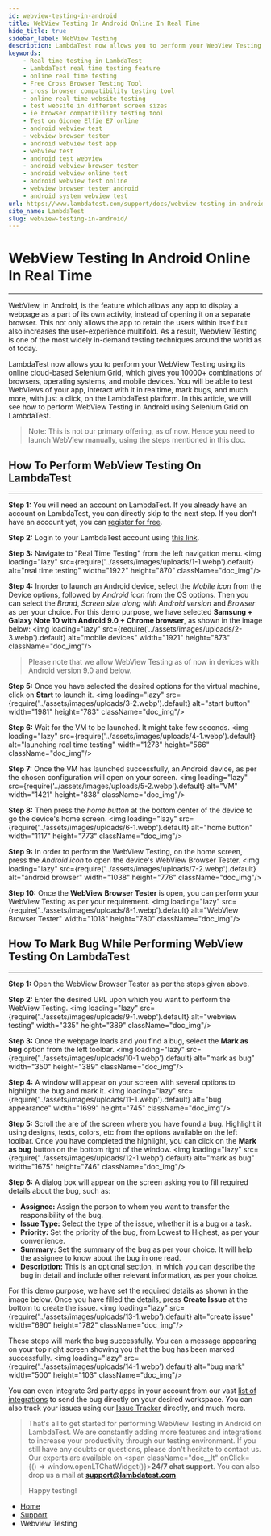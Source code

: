 ```yaml
---
id: webview-testing-in-android
title: WebView Testing In Android Online In Real Time
hide_title: true
sidebar_label: WebView Testing
description: LambdaTest now allows you to perform your WebView Testing in Real-time over 10000+ combinations of browsers, operating systems, and mobile devices.
keywords:
    - Real time testing in LambdaTest
    - LambdaTest real time testing feature
    - online real time testing
    - Free Cross Browser Testing Tool
    - cross browser compatibility testing tool
    - online real time website testing 
    - test website in different screen sizes
    - ie browser compatibility testing tool
    - Test on Gionee Elfie E7 online
    - android webview test
    - webview browser tester
    - android webview test app
    - webview test
    - android test webview
    - android webview browser tester
    - android webview online test
    - android webview test online
    - webview browser tester android
    - android system webview test
url: https://www.lambdatest.com/support/docs/webview-testing-in-android/
site_name: LambdaTest
slug: webview-testing-in-android/
---
```


<script type="application/ld+json"
      dangerouslySetInnerHTML={{ __html: JSON.stringify({
       "@context": "https://schema.org",
        "@type": "BreadcrumbList",
        "itemListElement": [{
          "@type": "ListItem",
          "position": 1,
          "name": "LambdaTest",
          "item": "https://www.lambdatest.com"
        },{
          "@type": "ListItem",
          "position": 2,
          "name": "Support",
          "item": "https://www.lambdatest.com/support/docs/"
        },{
          "@type": "ListItem",
          "position": 3,
          "name": "Webview Testing",
          "item": "https://www.lambdatest.com/support/docs/webview-testing-in-android/"
        }]
      })
    }}
></script>

# WebView Testing In Android Online In Real Time

* * *

WebView, in Android, is the feature which allows any app to display a webpage as a part of its own activity, instead of opening it on a separate browser. This not only allows the app to retain the users within itself but also increases the user-experience multifold. As a result, WebView Testing is one of the most widely in-demand testing techniques around the world as of today.

LambdaTest now allows you to perform your WebView Testing using its online cloud-based Selenium Grid, which gives you 10000+ combinations of browsers, operating systems, and mobile devices. You will be able to test WebViews of your app, interact with it in realtime, mark bugs, and much more, with just a click, on the LambdaTest platform. In this article, we will see how to perform WebView Testing in Android using Selenium Grid on LambdaTest.

>Note: This is not our primary offering, as of now. Hence you need to launch WebView manually, using the steps mentioned in this doc.

## How To Perform WebView Testing On LambdaTest

* * *

**Step 1:** You will need an account on LambdaTest. If you already have an account on LambdaTest, you can directly skip to the next step. If you don't have an account yet, you can [register for free](https://accounts.lambdatest.com/register).

**Step 2:** Login to your LambdaTest account using [this link](https://accounts.lambdatest.com/login).


**Step 3:** Navigate to "Real Time Testing" from the left navigation menu. <img loading="lazy" src={require('../assets/images/uploads/1-1.webp').default} alt="real time testing" width="1922" height="870" className="doc_img"/>

**Step 4:** Inorder to launch an Android device, select the _Mobile icon_ from the Device options, followed by _Android icon_ from the OS options. Then you can select the _Brand_, _Screen size along with Android version_ and _Browser_ as per your choice. For this demo purpose, we have selected **Samsung + Galaxy Note 10 with Android 9.0 + Chrome browser**, as shown in the image below: <img loading="lazy" src={require('../assets/images/uploads/2-3.webp').default} alt="mobile devices" width="1921" height="873" className="doc_img"/>

>Please note that we allow WebView Testing as of now in devices with Android version 9.0 and below.

**Step 5:** Once you have selected the desired options for the virtual machine, click on **Start** to launch it. <img loading="lazy" src={require('../assets/images/uploads/3-2.webp').default} alt="start button" width="1981" height="783" className="doc_img"/>

**Step 6:** Wait for the VM to be launched. It might take few seconds. <img loading="lazy" src={require('../assets/images/uploads/4-1.webp').default} alt="launching real time testing" width="1273" height="566" className="doc_img"/>

**Step 7:** Once the VM has launched successfully, an Android device, as per the chosen configuration will open on your screen. <img loading="lazy" src={require('../assets/images/uploads/5-2.webp').default} alt="VM" width="1421" height="838" className="doc_img"/>

**Step 8:** Then press the _home button_ at the bottom center of the device to go the device's home screen. <img loading="lazy" src={require('../assets/images/uploads/6-1.webp').default} alt="home button" width="1117" height="773" className="doc_img"/>

**Step 9:** In order to perform the WebView Testing, on the home screen, press the _Android icon_ to open the device's WebView Browser Tester. <img loading="lazy" src={require('../assets/images/uploads/7-2.webp').default} alt="android browser" width="1038" height="776" className="doc_img"/>

**Step 10:** Once the **WebView Browser Tester** is open, you can perform your WebView Testing as per your requirement. <img loading="lazy" src={require('../assets/images/uploads/8-1.webp').default} alt="WebView Browser Tester" width="1018" height="780" className="doc_img"/>

## How To Mark Bug While Performing WebView Testing On LambdaTest

* * *

**Step 1:** Open the WebView Browser Tester as per the steps given above.

**Step 2:** Enter the desired URL upon which you want to perform the WebView Testing. <img loading="lazy" src={require('../assets/images/uploads/9-1.webp').default} alt="webview testing" width="335" height="389" className="doc_img"/>

**Step 3:** Once the webpage loads and you find a bug, select the **Mark as bug** option from the left toolbar. <img loading="lazy" src={require('../assets/images/uploads/10-1.webp').default} alt="mark as bug" width="350" height="389" className="doc_img"/>

**Step 4:** A window will appear on your screen with several options to highlight the bug and mark it. <img loading="lazy" src={require('../assets/images/uploads/11-1.webp').default} alt="bug appearance" width="1699" height="745" className="doc_img"/>

**Step 5:** Scroll the are of the screen where you have found a bug. Highlight it using designs, texts, colors, etc from the options available on the left toolbar. Once you have completed the highlight, you can click on the **Mark as bug** button on the bottom right of the window. <img loading="lazy" src={require('../assets/images/uploads/12-1.webp').default} alt="mark as bug" width="1675" height="746" className="doc_img"/>

**Step 6:** A dialog box will appear on the screen asking you to fill required details about the bug, such as:

*   **Assignee:** Assign the person to whom you want to transfer the responsibility of the bug.
*   **Issue Type:** Select the type of the issue, whether it is a bug or a task.
*   **Priority:** Set the priority of the bug, from Lowest to Highest, as per your convenience.
*   **Summary:** Set the summary of the bug as per your choice. It will help the assignee to know about the bug in one read.
*   **Description:** This is an optional section, in which you can describe the bug in detail and include other relevant information, as per your choice.

For this demo purpose, we have set the required details as shown in the image below. Once you have filled the details, press **Create Issue** at the bottom to create the issue. <img loading="lazy" src={require('../assets/images/uploads/13-1.webp').default} alt="create issue" width="690" height="782" className="doc_img"/>

These steps will mark the bug successfully. You can a message appearing on your top right screen showing you that the bug has been marked successfully. <img loading="lazy" src={require('../assets/images/uploads/14-1.webp').default} alt="bug mark" width="500" height="103" className="doc_img"/>

You can even integrate 3rd party apps in your account from our vast [list of integrations](https://www.lambdatest.com/integrations) to send the bug directly on your desired workspace. You can also track your issues using our [Issue Tracker](https://issues.lambdatest.com/) directly, and much more.

>That's all to get started for performing WebView Testing in Android on LambdaTest. We are constantly adding more features and integrations to increase your productivity through our testing environment. If you still have any doubts or questions, please don't hesitate to contact us. Our experts are available on <span className="doc__lt" onClick={() => window.openLTChatWidget()}>**24/7 chat support**</span>. You can also drop us a mail at **[support@lambdatest.com](mailto:support@lambdatest.com)**.
>
>Happy testing!

<nav aria-label="breadcrumbs">
  <ul className="breadcrumbs">
    <li className="breadcrumbs__item">
      <a className="breadcrumbs__link" href="https://www.lambdatest.com">Home</a>
    </li>
    <li className="breadcrumbs__item">
      <a className="breadcrumbs__link" target="_ self" href="https://www.lambdatest.com/support/docs/">Support</a>
    </li>
    <li className="breadcrumbs__item breadcrumbs__item--active">
      <span className="breadcrumbs__link">Webview Testing</span>
    </li>
  </ul>
</nav>